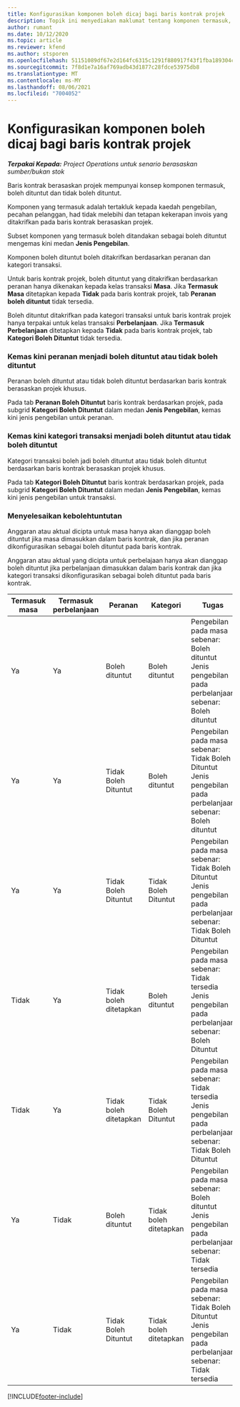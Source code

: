 ```yaml
---
title: Konfigurasikan komponen boleh dicaj bagi baris kontrak projek
description: Topik ini menyediakan maklumat tentang komponen termasuk, boleh dituntut dan tidak boleh dituntut pada baris kontrak.
author: rumant
ms.date: 10/12/2020
ms.topic: article
ms.reviewer: kfend
ms.author: stsporen
ms.openlocfilehash: 51151089df67e2d164fc6315c1291f880917f43f1fba189304cb305ea973cecb
ms.sourcegitcommit: 7f8d1e7a16af769adb43d1877c28fdce53975db8
ms.translationtype: MT
ms.contentlocale: ms-MY
ms.lasthandoff: 08/06/2021
ms.locfileid: "7004052"
---
```

# <a name="configure-chargeable-components-of-a-project-contract-line"></a>Konfigurasikan komponen boleh dicaj bagi baris kontrak projek

_**Terpakai Kepada:** Project Operations untuk senario berasaskan sumber/bukan stok_

Baris kontrak berasaskan projek mempunyai konsep komponen termasuk, boleh dituntut dan tidak boleh dituntut.

Komponen yang termasuk adalah tertakluk kepada kaedah pengebilan, pecahan pelanggan, had tidak melebihi dan tetapan kekerapan invois yang ditakrifkan pada baris kontrak berasaskan projek.

Subset komponen yang termasuk boleh ditandakan sebagai boleh dituntut mengemas kini medan **Jenis Pengebilan**.

Komponen boleh dituntut boleh ditakrifkan berdasarkan peranan dan kategori transaksi.

Untuk baris kontrak projek, boleh dituntut yang ditakrifkan berdasarkan peranan hanya dikenakan kepada kelas transaksi **Masa**. Jika **Termasuk Masa** ditetapkan kepada **Tidak** pada baris kontrak projek, tab **Peranan boleh dituntut** tidak tersedia.

Boleh dituntut ditakrifkan pada kategori transaksi untuk baris kontrak projek hanya terpakai untuk kelas transaksi **Perbelanjaan**. Jika **Termasuk Perbelanjaan** ditetapkan kepada **Tidak** pada baris kontrak projek, tab **Kategori Boleh Dituntut** tidak tersedia.

### <a name="update-a-role-to-be-chargeable-or-non-chargeable"></a>Kemas kini peranan menjadi boleh dituntut atau tidak boleh dituntut

Peranan boleh dituntut atau tidak boleh dituntut berdasarkan baris kontrak berasaskan projek khusus.

Pada tab **Peranan Boleh Dituntut** baris kontrak berdasarkan projek, pada subgrid **Kategori Boleh Dituntut** dalam medan **Jenis Pengebilan**, kemas kini jenis pengebilan untuk peranan.

### <a name="update-a-transaction-category-to-be-chargeable-or-non-chargeable"></a>Kemas kini kategori transaksi menjadi boleh dituntut atau tidak boleh dituntut

Kategori transaksi boleh jadi boleh dituntut atau tidak boleh dituntut berdasarkan baris kontrak berasaskan projek khusus.

Pada tab **Kategori Boleh Dituntut** baris kontrak berdasarkan projek, pada subgrid **Kategori Boleh Dituntut** dalam medan **Jenis Pengebilan**, kemas kini jenis pengebilan untuk transaksi.

### <a name="resolve-chargeability"></a>Menyelesaikan kebolehtuntutan

Anggaran atau aktual dicipta untuk masa hanya akan dianggap boleh dituntut jika masa dimasukkan dalam baris kontrak, dan jika peranan dikonfigurasikan sebagai boleh dituntut pada baris kontrak.

Anggaran atau aktual yang dicipta untuk perbelajaan hanya akan dianggap boleh dituntut jika perbelanjaan dimasukkan dalam baris kontrak dan jika kategori transaksi dikonfigurasikan sebagai boleh dituntut pada baris kontrak.

| Termasuk masa | Termasuk perbelanjaan | Peranan | Kategori | Tugas |
| --- | --- | --- | --- | --- |
| Ya | Ya | Boleh dituntut | Boleh dituntut | Pengebilan pada masa sebenar: Boleh dituntut </br>Jenis pengebilan pada perbelanjaan sebenar: Boleh dituntut |
| Ya | Ya | Tidak Boleh Dituntut | Boleh dituntut | Pengebilan pada masa sebenar: Tidak Boleh Dituntut </br>Jenis pengebilan pada perbelanjaan sebenar: Boleh dituntut |
| Ya | Ya | Tidak Boleh Dituntut | Tidak Boleh Dituntut | Pengebilan pada masa sebenar: Tidak Boleh Dituntut </br>Jenis pengebilan pada perbelanjaan sebenar: Tidak Boleh Dituntut |
| Tidak | Ya | Tidak boleh ditetapkan | Boleh dituntut | Pengebilan pada masa sebenar: Tidak tersedia </br>Jenis pengebilan pada perbelanjaan sebenar: Boleh Dituntut |
| Tidak | Ya | Tidak boleh ditetapkan | Tidak Boleh Dituntut | Pengebilan pada masa sebenar: Tidak tersedia </br>Jenis pengebilan pada perbelanjaan sebenar: Tidak Boleh Dituntut |
| Ya | Tidak | Boleh dituntut | Tidak boleh ditetapkan | Pengebilan pada masa sebenar: Boleh dituntut </br>Jenis pengebilan pada perbelanjaan sebenar: Tidak tersedia |
| Ya | Tidak | Tidak Boleh Dituntut | Tidak boleh ditetapkan | Pengebilan pada masa sebenar: Tidak Boleh Dituntut </br> Jenis pengebilan pada perbelanjaan sebenar: Tidak tersedia |


[!INCLUDE[footer-include](../includes/footer-banner.md)]
